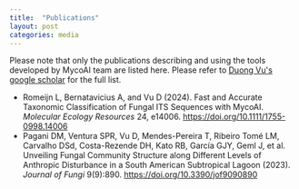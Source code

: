 ```yaml
---
title:  "Publications"
layout: post
categories: media
---
```


Please note that only the publications describing and using the tools developed by MycoAI team are listed here. Please refer to [Duong Vu's google scholar](https://scholar.google.nl/citations?user=ugNE8zUAAAAJ&hl=eng) for the full list.
- Romeijn L, Bernatavicius A, and Vu D (2024). Fast and Accurate Taxonomic Classification of Fungal ITS Sequences with MycoAI. *Molecular Ecology Resources* 24, e14006. https://doi.org/10.1111/1755-0998.14006
- Pagani DM, Ventura SPR, Vu D, Mendes-Pereira T, Ribeiro Tomé LM, Carvalho DSd, Costa-Rezende DH, Kato RB, García GJY, Geml J, et al. Unveiling Fungal Community Structure along Different Levels of Anthropic Disturbance in a South American Subtropical Lagoon (2023). *Journal of Fungi* 9(9):890. https://doi.org/10.3390/jof9090890

